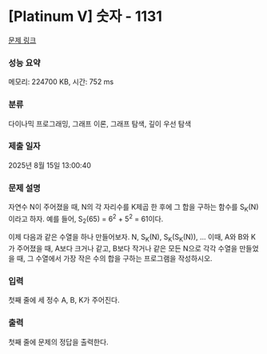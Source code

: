 # [Platinum V] 숫자 - 1131 

[문제 링크](https://www.acmicpc.net/problem/1131) 

### 성능 요약

메모리: 224700 KB, 시간: 752 ms

### 분류

다이나믹 프로그래밍, 그래프 이론, 그래프 탐색, 깊이 우선 탐색

### 제출 일자

2025년 8월 15일 13:00:40

### 문제 설명

<p>자연수 N이 주어졌을 때, N의 각 자리수를 K제곱 한 후에 그 합을 구하는 함수를 S<sub>K</sub>(N)이라고 하자. 예를 들어, S<sub>2</sub>(65) = 6<sup>2</sup> + 5<sup>2</sup> = 61이다.</p>

<p>이제 다음과 같은 수열을 하나 만들어보자. N, S<sub>K</sub>(N), S<sub>K</sub>(S<sub>K</sub>(N)), … 이때, A와 B와 K가 주어졌을 때, A보다 크거나 같고, B보다 작거나 같은 모든 N으로 각각 수열을 만들었을 때, 그 수열에서 가장 작은 수의 합을 구하는 프로그램을 작성하시오.</p>

### 입력 

 <p>첫째 줄에 세 정수 A, B, K가 주어진다.</p>

### 출력 

 <p>첫째 줄에 문제의 정답을 출력한다.</p>

